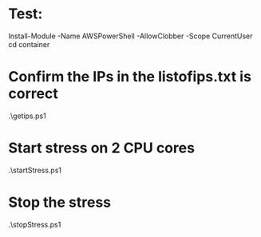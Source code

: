 # Test:
Install-Module -Name AWSPowerShell -AllowClobber -Scope CurrentUser
cd container
# Confirm the IPs in the listofips.txt is correct
.\getips.ps1

# Start stress on 2 CPU cores
.\startStress.ps1

# Stop the stress
.\stopStress.ps1